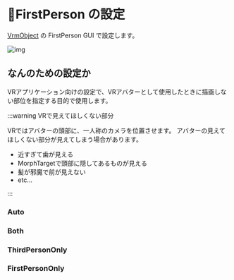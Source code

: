# 🚧FirstPerson の設定

[VrmObject](/univrm1/vrm1_tutorial/vrm_object) の FirstPerson GUI で設定します。

![img](/images/vrm10/tutorial/vrm_firstperson_settings.jpg)

## なんのための設定か

VRアプリケーション向けの設定で、VRアバターとして使用したときに描画しない部位を指定する目的で使用します。

:::warning VRで見えてほしくない部分

VRではアバターの頭部に、一人称のカメラを位置させます。
アバターの見えてほしくない部分が見えてしまう場合があります。

* 近すぎて歯が見える
* MorphTargetで頭部に隠してあるものが見える
* 髪が邪魔で前が見えない
* etc...

:::

### Auto

### Both

### ThirdPersonOnly

### FirstPersonOnly
